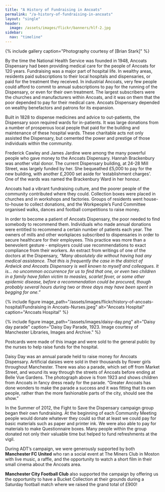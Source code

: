 ```yaml
---
title: "A History of Fundraising in Ancoats"
permalink: "/a-history-of-fundraising-in-ancoats"
layout: "single"
header:
  image: /assets/images/flickr/banners/hlf-2.jpg
sidebar:
  nav: "timeline"
---
```

{% include gallery caption="Photography courtesy of [Brian Stark]" %}

By the time the National Health Service was founded in 1948, Ancoats Dispensary had been providing medical care for the people of Ancoats for 120 years. Fundraising was a major part of hospital life. In wealthy areas, residents paid subscriptions to their local hospitals and dispensaries, or paid for the treatment they received. In industrial Ancoats, very few people could afford to commit to annual subscriptions to pay for the running of the Dispensary, or even for their own treatment. The largest subscribers were the churches and manufacturers within Ancoats, and it was on them that the poor depended to pay for their medical care. Ancoats Dispensary depended on wealthy benefactors and patrons for its expansion. 

Built in 1828 to dispense medicines and advice to out-patients, the Dispensary soon required wards for in-patients. It was large donations from a number of prosperous local people that paid for the building and maintenance of these hospital wards. These charitable acts not only assisted the Dispensary, but cemented the power and prestige of those individuals within the community. 

Frederick Cawley and James Jardine were among the many powerful people who gave money to the Ancoats Dispensary. Hannah Brackenbury was another vital donor. The current Dispensary building, at 24-28 Mill Street, was largely funded by her. She bequeathed £5,000 to pay for the new building, with another £,2000 set aside for ‘establishment charges’. One of the wards was named the Brackenbury Ward in her honour. 

Ancoats had a vibrant fundraising culture, and the poorer people of the community contributed where they could. Collection boxes were placed in churches and in workshops and factories. Groups of residents went house-to-house to collect donations, and the Workpeople’s Fund Committee organised walks, dances and football competitions to raise money. 

In order to become a patient of Ancoats Dispensary, the poor needed to find somebody to recommend them. Individuals who made annual donations were entitled to recommend a certain number of patients each year. The owners of mills and other workplaces subscribed to dispensaries in order to secure healthcare for their employees. This practice was more than a benevolent gesture - employers could use recommendations to exact compliance from their workers. An extract from writings of one of the doctors at the Dispensary, _“Many absolutely die without having had any medical assistance. That this is frequently the case in the district of Ardwick and Ancoats Dispensary is well known to myself and colleagues. It is… no uncommon occurrence for us to find that one, or even two children in a family have fallen victim to measles, scarlet fever, or some other epidemic disease, before a recommendation could be procured, though probably several hours during two or three days may have been spent in begging for one.”_


{% include figure image_path="/assets/images/flickr/history-of-ancoats-hospital/Fundraising in Ancoats-Nurses.jpeg" alt="Ancoats Hospital" caption="Ancoats Hospital" %}

{% include figure image_path="/assets/images/daisy-day.png" alt="Daisy day parade" caption="Daisy Day Parade, 1923. Image courtesy of Manchester Libraries, Images and Archive." %}

Postcards were made of this image and were sold to the general public by the nurses to help raise funds for the hospital.

Daisy Day was an annual parade held to raise money for Ancoats Dispensary. Artificial daisies were sold in their thousands by flower girls throughout Manchester. There was also a parade, which set off from Market Street, and wound its way through the streets of Ancoats before ending at Belle Vue Gardens. The photograph above is from 1923 and shows children from Ancoats in fancy dress ready for the parade. “Greater Ancoats has done wonders to make the parade a success and it was fitting that its own people, rather than the more fashionable parts of the city, should see the show.” 

In the Summer of 2012, the Fight to Save the Dispensary campaign group began their own fundraising.  At the beginning of each Community Meeting people would donate whatever they could so that at least we could pay for basic materials such as paper and printer ink.  We were also able to pay for materials to make Questionnaire boxes.  Many people within the group donated not only their valuable time but helped to fund refreshments at the vigil.  

During ADT’s campaign, we were generously supported by both **Manchester FC United** who ran a social event at The Miners Club in Moston with live music, a raffle, and the opportunity to watch a short film in their small cinema about the Ancoats area.

**Manchester City Football Club** also supported the campaign by offering us the opportunity to have a Bucket Collection at their grounds during a Saturday football match where we raised the grand total of £900!
